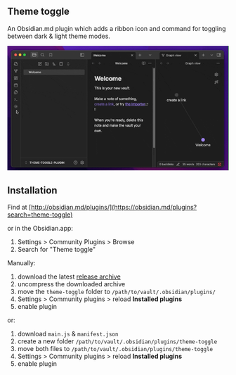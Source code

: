 ## Theme toggle

An Obsidian.md plugin which adds a ribbon icon and command for toggling between dark & light theme modes.

![Screenshot of theme-toggle plugin](https://github.com/gapmiss/theme-toggle/blob/master/screenshots/THEME-TOGGLE-PLUGIN-Obsidian-v1.8.9-2025-04-10-11.38.53.gif?raw=true)

## Installation

Find at [http://obsidian.md/plugins/](https://obsidian.md/plugins?search=theme-toggle)

or in the Obsidian.app:

1. Settings > Community Plugins > Browse
2. Search for "Theme toggle"

Manually:

1. download the latest [release archive](https://github.com/gapmiss/theme-toggle/releases/download/0.1.0/theme-toggle-v0.1.0.zip)
2. uncompress the downloaded archive
3. move the `theme-toggle` folder to `/path/to/vault/.obsidian/plugins/` 
4.  Settings > Community plugins > reload **Installed plugins**
5.  enable plugin

or:

1.  download `main.js` & `manifest.json`
2.  create a new folder `/path/to/vault/.obsidian/plugins/theme-toggle`
3.  move both files to `/path/to/vault/.obsidian/plugins/theme-toggle`
4.  Settings > Community plugins > reload **Installed plugins**
5.  enable plugin
